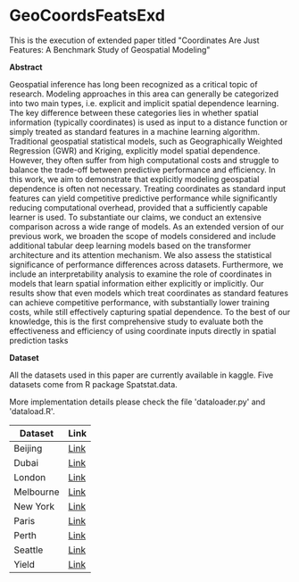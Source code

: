 # GeoCoordsFeatsExd
This is the execution of extended paper titled "Coordinates Are Just Features: A Benchmark Study of Geospatial Modeling"

**Abstract**

Geospatial inference has long been recognized as a critical topic of research. Modeling approaches in this area can generally be categorized into two main types, i.e. explicit and implicit spatial dependence learning. The key difference between these categories lies in whether spatial information (typically coordinates) is used as input to a distance function or simply treated as standard features in a machine learning algorithm.
Traditional geospatial statistical models, such as Geographically Weighted Regression (GWR) and Kriging, explicitly model spatial dependence. However, they often suffer from high computational costs and struggle to balance the trade-off between predictive performance and efficiency. In this work, we aim to demonstrate that explicitly modeling geospatial dependence is often not necessary. Treating coordinates as standard input features can yield competitive predictive performance while significantly reducing computational overhead, provided that a sufficiently capable learner is used.
To substantiate our claims, we conduct an extensive comparison across a wide range of models. As an extended version of our previous work, we broaden the scope of models considered and include additional tabular deep learning models based on the transformer architecture and its attention mechanism. We also assess the statistical significance of performance differences across datasets. Furthermore, we include an interpretability analysis to examine the role of coordinates in models that learn spatial information either explicitly or implicitly.
Our results show that even models which treat coordinates as standard features can achieve competitive performance, with substantially lower training costs, while still effectively capturing spatial dependence. To the best of our knowledge, this is the first comprehensive study to evaluate both the effectiveness and efficiency of using coordinate inputs directly in spatial prediction tasks 


**Dataset**

All the datasets used in this paper are currently available in kaggle. Five datasets come from R package Spatstat.data.

More implementation details please check the file 'dataloader.py' and 'dataload.R'.

| Dataset  | Link  |
|----------|-------------------------------------------------------------|
| Beijing  | [Link](https://www.kaggle.com/datasets/ruiqurm/lianjia/)  |
| Dubai    | [Link](https://www.kaggle.com/datasets/azharsaleem/real-estate-goldmine-dubai-uae-rental-market)  |
| London   | [Link](https://www.kaggle.com/datasets/jakewright/house-price-data)  |
| Melbourne | [Link](https://www.kaggle.com/datasets/dansbecker/melbourne-housing-snapshot)  |
| New York | [Link](https://www.kaggle.com/datasets/nelgiriyewithana/new-york-housing-market)  |
| Paris    | [Link](https://www.kaggle.com/datasets/benoitfavier/immobilier-france)  |
| Perth    | [Link](https://www.kaggle.com/datasets/syuzai/perth-house-prices)  |
| Seattle  | [Link](https://www.kaggle.com/datasets/harlfoxem/housesalesprediction)  |
| Yield  | [Link](https://geodacenter.github.io/data-and-lab/lasrosas/)  |


